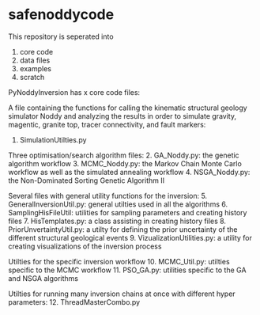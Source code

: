 # safenoddycode

This repository is seperated into
1. core code
2. data files
3. examples
4. scratch

PyNoddyInversion has x core code files:

A file containing the functions for calling the kinematic structural geology simulator Noddy and analyzing
the results in order to simulate gravity, magentic, granite top, tracer connectivity, and fault markers:
1. SimulationUtilties.py

Three optimisation/search algorithm files:
2.  GA_Noddy.py: the genetic algorithm workflow
3.  MCMC_Noddy.py: the Markov Chain Monte Carlo workflow as well as the simulated annealing workflow
4.  NSGA_Noddy.py: the Non-Dominated Sorting Genetic Algorithm II

Several files with general utility functions for the inversion:
5. GeneralInversionUtil.py: general utilties used in all the algorithms
6. SamplingHisFileUtil: utilities for sampling parameters and creating history files
7. HisTemplates.py: a class assisting in creating history files 
8. PriorUnvertaintyUtil.py: a utilty for defining the prior uncertainty of the different structural geological events
9. VizualizationUtilities.py: a utility for creating visualizations of the inversion process

Utilties for the specific inversion workflow
10. MCMC_Util.py: utilties specific to the MCMC workflow
11. PSO_GA.py: utilities specific to the GA and NSGA algorithms

Utilties for running many inversion chains at once with different hyper parameters:
12. ThreadMasterCombo.py



